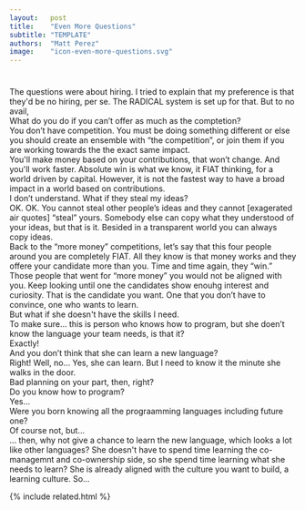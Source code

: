 ```yaml
---
layout:   post
title:    "Even More Questions"
subtitle: "TEMPLATE"
authors:  "Matt Perez"
image:    "icon-even-more-questions.svg"
---
```


<div style="display:none;">
 <p>Every time I talk about <span class="_paradigm">FIAT</span> and the co-ownership model a question always comes up that surprises me.</p>
</div>

<h1></h1>
 <div>The questions were about hiring. I tried to explain that my preference is that they'd be no hiring, per se. The <span class="_paradigm">RADICAL</span> system is set up for that. But to no avail,</div>
  <div class="_speakera">What do you do if you can&rsquo;t offer as much as the comptetion?</div>
  <div class="_speakerb">You don&rsquo;t have competition. You must be doing something different or else you should create an ensemble with &ldquo;the competition&rdquo;, or join them if you are working towards the the exact same impact.</div>
  <div class="_quotespan">You'll make money based on your contributions, that won&rsquo;t change. And you'll work faster. <span class="_quotespan">Absolute win</span> is what we know, it <span class="_paradigm">FIAT</span> thinking, for a world driven by capital. However, it is not the fastest way to have a broad impact in a world based on contributions.</div>
  <div class="_speakera">I don&rsquo;t understand. What if they steal my ideas?</div>
  <div class="_speakerb">OK. OK. You cannot steal other people&rsquo;s ideas and they cannot [exagerated air quotes] &ldquo;steal&rdquo; yours. Somebody else can copy <span class="_quotespan">what they understood of your ideas</span>, but that is it. Besided in a transparent world you can always copy ideas.</div>
  <div class="_quotespanc">Back to the &ldquo;more money&rdquo; competitions, let&rsquo;s say that this four people around you are completely <span class="_paradigm">FIAT</span>. All they know is that money works and they offere your candidate more than you. Time and time again, they &ldquo;win.&rdquo; Those people that went for &ldquo;more money&rdquo; you would not be aligned with you. Keep looking until one the candidates show enouhg interest and curiosity. That is the candidate you want. One that you don&rsquo;t have to convince, one who wants to learn.</div>
  <div class="_speakera">But what if she doesn't have the skills I need.</div>
  <div class="_speakerb">To make sure&hellip; this is person who knows how to program, but she doen&rsquo;t know the language your team needs, is that it?</div>
  <div class="_speakera">Exactly!</div>
  <div class="_speakerb">And you don&rsquo;t think that she can learn a new language?</div>
  <div class="_speakera">Right! Well, no&hellip; Yes, she can learn. But I need to know it the minute she walks in the door.</div>
  <div class="_speakerb">Bad planning on your part, then, right?</div>
  <div class="_speakerbc">Do you know how to program?</div>
  <div class="_speakera">Yes&hellip;</div>
  <div class="_speakerb">Were you born knowing all the prograamming languages including future one?</div>
  <div class="_speakera">Of course not, but&hellip;</div>
  <div class="_speakerb">&hellip; then, why not give a chance to learn the new language, which looks a lot like other languages? She doesn't have to spend time learning the co-managemnt and co-ownership side, so she spend time learning what she needs to learn? She is already aligned with the culture you want to build, a learning culture. So&hellip; </div>

{% include related.html %}